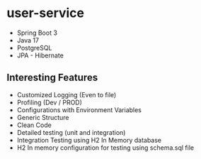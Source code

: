 # user-service

- Spring Boot 3
- Java 17
- PostgreSQL
- JPA - Hibernate

## Interesting Features
- Customized Logging (Even to file)
- Profiling (Dev / PROD)
- Configurations with Environment Variables
- Generic Structure
- Clean Code
- Detailed testing (unit and integration)
- Integration Testing using H2 In Memory database
- H2 In memory configuration for testing using schema.sql file
